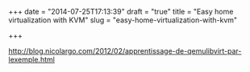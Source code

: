 +++
date = "2014-07-25T17:13:39"
draft = "true"
title = "Easy home virtualization with KVM"
slug = "easy-home-virtualization-with-kvm"

+++

http://blog.nicolargo.com/2012/02/apprentissage-de-qemulibvirt-par-lexemple.html